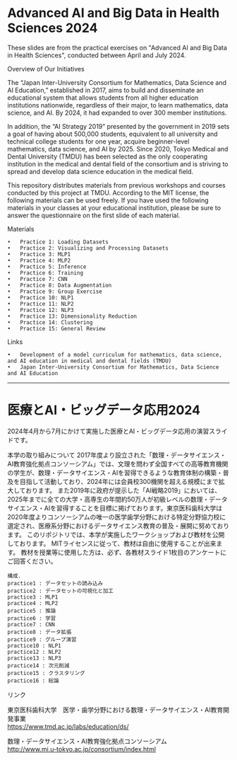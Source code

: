 # Advanced AI and Big Data in Health Sciences 2024

These slides are from the practical exercises on "Advanced AI and Big Data in Health Sciences", conducted between April and July 2024.

Overview of Our Initiatives

The “Japan Inter-University Consortium for Mathematics, Data Science and AI Education,” established in 2017, aims to build and disseminate an educational system that allows students from all higher education institutions nationwide, regardless of their major, to learn mathematics, data science, and AI. By 2024, it had expanded to over 300 member institutions.

In addition, the “AI Strategy 2019” presented by the government in 2019 sets a goal of having about 500,000 students, equivalent to all university and technical college students for one year, acquire beginner-level mathematics, data science, and AI by 2025. Since 2020, Tokyo Medical and Dental University (TMDU) has been selected as the only cooperating institution in the medical and dental field of the consortium and is striving to spread and develop data science education in the medical field.

This repository distributes materials from previous workshops and courses conducted by this project at TMDU. According to the MIT license, the following materials can be used freely. If you have used the following materials in your classes at your educational institution, please be sure to answer the questionnaire on the first slide of each material.

Materials

	•	Practice 1: Loading Datasets
	•	Practice 2: Visualizing and Processing Datasets
	•	Practice 3: MLP1
	•	Practice 4: MLP2
	•	Practice 5: Inference
	•	Practice 6: Training
	•	Practice 7: CNN
	•	Practice 8: Data Augmentation
	•	Practice 9: Group Exercise
	•	Practice 10: NLP1
	•	Practice 11: NLP2
	•	Practice 12: NLP3
	•	Practice 13: Dimensionality Reduction
	•	Practice 14: Clustering
	•	Practice 15: General Review

Links

	•	Development of a model curriculum for mathematics, data science, and AI education in medical and dental fields (TMDU)
	•	Japan Inter-University Consortium for Mathematics, Data Science and AI Education
***
# 医療とAI・ビッグデータ応用2024
2024年4月から7月にかけて実施した医療とAI・ビッグデータ応用の演習スライドです。

本学の取り組みについて
2017年度より設立された「数理・データサイエンス・AI教育強化拠点コンソーシアム」では、文理を問わず全国すべての高等教育機関の学生が、数理・データサイエンス・AIを習得できるような教育体制の構築・普及を目指して活動しており、2024年には会員校300機関を超える規模にまで拡大しております。
また2019年に政府が提示した「AI戦略2019」においては、2025年までに全ての大学・高専生の年間約50万人が初級レベルの数理・データサイエンス・AIを習得することを目標に掲げております。東京医科歯科大学は2020年度よりコンソーシアムの唯一の医学歯学分野における特定分野協力校に選定され、医療系分野におけるデータサイエンス教育の普及・展開に努めております。
このリポジトリでは、本学が実施したワークショップおよび教材を公開しております。
MITライセンスに従って、教材は自由に使用することが出来ます。
教材を授業等に使用した方は、必ず、各教材スライド1枚目のアンケートにご回答ください。
```
構成. 
practice1 : データセットの読み込み
practice2 : データセットの可視化と加工
practice3 : MLP1
practice4 : MLP2
practice5 : 推論
practice6 : 学習
practice7 : CNN
practice8 : データ拡張
practice9 : グループ演習
practice10 : NLP1
practice12 : NLP2
practice13 : NLP3
practice14 : 次元削減
practice15 : クラスタリング
practice16 : 総論

```
リンク

東京医科歯科大学　医学・歯学分野における数理・データサイエンス・AI教育開発事業  
https://www.tmd.ac.jp/labs/education/ds/

数理・データサイエンス・AI教育強化拠点コンソーシアム   
http://www.mi.u-tokyo.ac.jp/consortium/index.html

